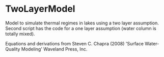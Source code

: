 # TwoLayerModel
Model to simulate thermal regimes in lakes using a two layer assumption.
Second script has the code for a one layer assumption (water column is totally mixed).

Equations and derivations from Steven C. Chapra (2008) 'Surface Water-Quality Modeling' Waveland Press, Inc.
